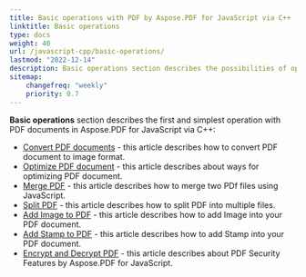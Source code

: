 ```yaml
---
title: Basic operations with PDF by Aspose.PDF for JavaScript via C++ 
linktitle: Basic operations
type: docs
weight: 40
url: /javascript-cpp/basic-operations/
lastmod: "2022-12-14"
description: Basic operations section describes the possibilities of opening and saving PDF documents using the Aspose.PDF for JavaScript.
sitemap:
    changefreq: "weekly"
    priority: 0.7
---
```


**Basic operations** section describes the first and simplest operation with PDF documents in Aspose.PDF for JavaScript via C++:

- [Convert PDF documents](/pdf/javascript-cpp/conversion/) - this article describes how to convert PDF document to image format.
- [Optimize PDF document](/pdf/javascript-cpp/optimize-pdf/) - this article describes about ways for optimizing PDF document.
- [Merge PDF](/pdf/javascript-cpp/merge-pdf/) - this article describes how to merge two PDf files using JavaScript.
- [Split PDF](/pdf/javascript-cpp/split-pdf/) - this article describes how to split PDF into multiple files.
- [Add Image to PDF](/pdf/javascript-cpp/add-image-to-pdf/) - this article describes how to add Image into your PDF document.
- [Add Stamp to PDF](/pdf/javascript-cpp/add-stamp-to-pdf/) - this article describes how to add Stamp into your PDF document.
- [Encrypt and Decrypt PDF](/pdf/javascript-cpp/encrypt-decrypt-pdf/) - this article describes about PDF Security Features by Aspose.PDF for JavaScript.